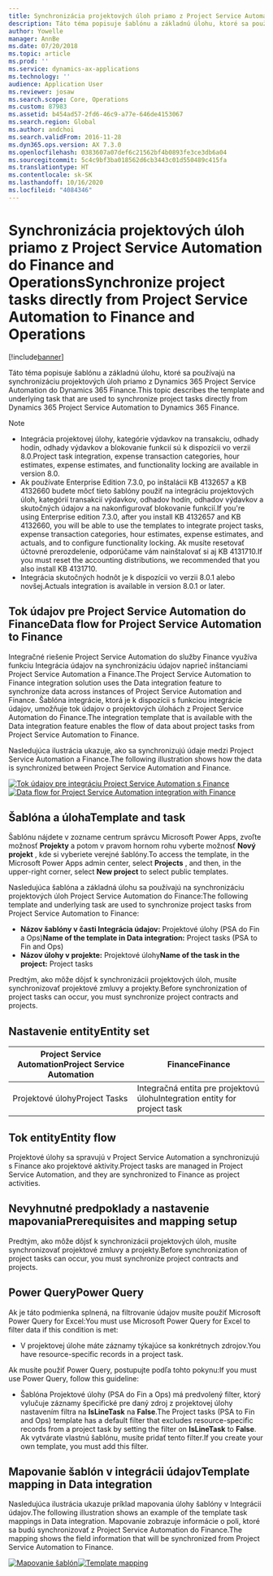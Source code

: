 ```yaml
---
title: Synchronizácia projektových úloh priamo z Project Service Automation do Finance and Operations
description: Táto téma popisuje šablónu a základnú úlohu, ktoré sa používajú na synchronizáciu projektových úloh priamo z Microsoft Dynamics 365 Project Service Automation do Dynamics 365 Finance.
author: Yowelle
manager: AnnBe
ms.date: 07/20/2018
ms.topic: article
ms.prod: ''
ms.service: dynamics-ax-applications
ms.technology: ''
audience: Application User
ms.reviewer: josaw
ms.search.scope: Core, Operations
ms.custom: 87983
ms.assetid: b454ad57-2fd6-46c9-a77e-646de4153067
ms.search.region: Global
ms.author: andchoi
ms.search.validFrom: 2016-11-28
ms.dyn365.ops.version: AX 7.3.0
ms.openlocfilehash: 0383607a07def6c21562bf4b0893fe3ce3db6a04
ms.sourcegitcommit: 5c4c9bf3ba018562d6cb3443c01d550489c415fa
ms.translationtype: HT
ms.contentlocale: sk-SK
ms.lasthandoff: 10/16/2020
ms.locfileid: "4084346"
---
```

# <a name="synchronize-project-tasks-directly-from-project-service-automation-to-finance-and-operations"></a><span data-ttu-id="fa7e6-103">Synchronizácia projektových úloh priamo z Project Service Automation do Finance and Operations</span><span class="sxs-lookup"><span data-stu-id="fa7e6-103">Synchronize project tasks directly from Project Service Automation to Finance and Operations</span></span>

[!include[banner](../includes/banner.md)]

<span data-ttu-id="fa7e6-104">Táto téma popisuje šablónu a základnú úlohu, ktoré sa používajú na synchronizáciu projektových úloh priamo z Dynamics 365 Project Service Automation do Dynamics 365 Finance.</span><span class="sxs-lookup"><span data-stu-id="fa7e6-104">This topic describes the template and underlying task that are used to synchronize project tasks directly from Dynamics 365 Project Service Automation to Dynamics 365 Finance.</span></span>

> [!NOTE]
> - <span data-ttu-id="fa7e6-105">Integrácia projektovej úlohy, kategórie výdavkov na transakciu, odhady hodín, odhady výdavkov a blokovanie funkcií sú k dispozícii vo verzii 8.0.</span><span class="sxs-lookup"><span data-stu-id="fa7e6-105">Project task integration, expense transaction categories, hour estimates, expense estimates, and functionality locking are available in version 8.0.</span></span>
> - <span data-ttu-id="fa7e6-106">Ak používate Enterprise Edition 7.3.0, po inštalácii KB 4132657 a KB 4132660 budete môcť tieto šablóny použiť na integráciu projektových úloh, kategórií transakcií výdavkov, odhadov hodín, odhadov výdavkov a skutočných údajov a na nakonfigurovať blokovanie funkcií.</span><span class="sxs-lookup"><span data-stu-id="fa7e6-106">If you're using Enterprise edition 7.3.0, after you install KB 4132657 and KB 4132660, you will be able to use the templates to integrate project tasks, expense transaction categories, hour estimates, expense estimates, and actuals, and to configure functionality locking.</span></span> <span data-ttu-id="fa7e6-107">Ak musíte resetovať účtovné prerozdelenie, odporúčame vám nainštalovať si aj KB 4131710.</span><span class="sxs-lookup"><span data-stu-id="fa7e6-107">If you must reset the accounting distributions, we recommended that you also install KB 4131710.</span></span>
> - <span data-ttu-id="fa7e6-108">Integrácia skutočných hodnôt je k dispozícii vo verzii 8.0.1 alebo novšej.</span><span class="sxs-lookup"><span data-stu-id="fa7e6-108">Actuals integration is available in version 8.0.1 or later.</span></span>

## <a name="data-flow-for-project-service-automation-to-finance"></a><span data-ttu-id="fa7e6-109">Tok údajov pre Project Service Automation do Finance</span><span class="sxs-lookup"><span data-stu-id="fa7e6-109">Data flow for Project Service Automation to Finance</span></span>

<span data-ttu-id="fa7e6-110">Integračné riešenie Project Service Automation do služby Finance využíva funkciu Integrácia údajov na synchronizáciu údajov naprieč inštanciami Project Service Automation a Finance.</span><span class="sxs-lookup"><span data-stu-id="fa7e6-110">The Project Service Automation to Finance integration solution uses the Data integration feature to synchronize data across instances of Project Service Automation and Finance.</span></span> <span data-ttu-id="fa7e6-111">Šablóna integrácie, ktorá je k dispozícii s funkciou integrácie údajov, umožňuje tok údajov o projektových úlohách z Project Service Automation do Finance.</span><span class="sxs-lookup"><span data-stu-id="fa7e6-111">The integration template that is available with the Data integration feature enables the flow of data about project tasks from Project Service Automation to Finance.</span></span>

<span data-ttu-id="fa7e6-112">Nasledujúca ilustrácia ukazuje, ako sa synchronizujú údaje medzi Project Service Automation a Finance.</span><span class="sxs-lookup"><span data-stu-id="fa7e6-112">The following illustration shows how the data is synchronized between Project Service Automation and Finance.</span></span>

<span data-ttu-id="fa7e6-113">[![Tok údajov pre integráciu Project Service Automation s Finance](./media/ProjectTasksFlow.png)](./media/ProjectTasksFlow.png)</span><span class="sxs-lookup"><span data-stu-id="fa7e6-113">[![Data flow for Project Service Automation integration with Finance](./media/ProjectTasksFlow.png)](./media/ProjectTasksFlow.png)</span></span>

## <a name="template-and-task"></a><span data-ttu-id="fa7e6-114">Šablóna a úloha</span><span class="sxs-lookup"><span data-stu-id="fa7e6-114">Template and task</span></span>

<span data-ttu-id="fa7e6-115">Šablónu nájdete v zozname centrum správcu Microsoft Power Apps, zvoľte možnosť **Projekty** a potom v pravom hornom rohu vyberte možnosť **Nový projekt** , kde si vyberiete verejné šablóny.</span><span class="sxs-lookup"><span data-stu-id="fa7e6-115">To access the template, in the Microsoft Power Apps admin center, select **Projects** , and then, in the upper-right corner, select **New project** to select public templates.</span></span>

<span data-ttu-id="fa7e6-116">Nasledujúca šablóna a základná úlohu sa používajú na synchronizáciu projektových úloh Project Service Automation do Finance:</span><span class="sxs-lookup"><span data-stu-id="fa7e6-116">The following template and underlying task are used to synchronize project tasks from Project Service Automation to Finance:</span></span>

- <span data-ttu-id="fa7e6-117">**Názov šablóny v časti Integrácia údajov:** Projektové úlohy (PSA do Fin a Ops)</span><span class="sxs-lookup"><span data-stu-id="fa7e6-117">**Name of the template in Data integration:** Project tasks (PSA to Fin and Ops)</span></span>
- <span data-ttu-id="fa7e6-118">**Názov úlohy v projekte:** Projektové úlohy</span><span class="sxs-lookup"><span data-stu-id="fa7e6-118">**Name of the task in the project:** Project tasks</span></span>

<span data-ttu-id="fa7e6-119">Predtým, ako môže dôjsť k synchronizácii projektových úloh, musíte synchronizovať projektové zmluvy a projekty.</span><span class="sxs-lookup"><span data-stu-id="fa7e6-119">Before synchronization of project tasks can occur, you must synchronize project contracts and projects.</span></span>

## <a name="entity-set"></a><span data-ttu-id="fa7e6-120">Nastavenie entity</span><span class="sxs-lookup"><span data-stu-id="fa7e6-120">Entity set</span></span>

| <span data-ttu-id="fa7e6-121">Project Service Automation</span><span class="sxs-lookup"><span data-stu-id="fa7e6-121">Project Service Automation</span></span> | <span data-ttu-id="fa7e6-122">Finance</span><span class="sxs-lookup"><span data-stu-id="fa7e6-122">Finance</span></span>                             |
|----------------------------|-------------------------------------|
| <span data-ttu-id="fa7e6-123">Projektové úlohy</span><span class="sxs-lookup"><span data-stu-id="fa7e6-123">Project Tasks</span></span>              | <span data-ttu-id="fa7e6-124">Integračná entita pre projektovú úlohu</span><span class="sxs-lookup"><span data-stu-id="fa7e6-124">Integration entity for project task</span></span> |

## <a name="entity-flow"></a><span data-ttu-id="fa7e6-125">Tok entity</span><span class="sxs-lookup"><span data-stu-id="fa7e6-125">Entity flow</span></span>

<span data-ttu-id="fa7e6-126">Projektové úlohy sa spravujú v Project Service Automation a synchronizujú s Finance ako projektové aktivity.</span><span class="sxs-lookup"><span data-stu-id="fa7e6-126">Project tasks are managed in Project Service Automation, and they are synchronized to Finance as project activities.</span></span>

## <a name="prerequisites-and-mapping-setup"></a><span data-ttu-id="fa7e6-127">Nevyhnutné predpoklady a nastavenie mapovania</span><span class="sxs-lookup"><span data-stu-id="fa7e6-127">Prerequisites and mapping setup</span></span>

<span data-ttu-id="fa7e6-128">Predtým, ako môže dôjsť k synchronizácii projektových úloh, musíte synchronizovať projektové zmluvy a projekty.</span><span class="sxs-lookup"><span data-stu-id="fa7e6-128">Before synchronization of project tasks can occur, you must synchronize project contracts and projects.</span></span>

## <a name="power-query"></a><span data-ttu-id="fa7e6-129">Power Query</span><span class="sxs-lookup"><span data-stu-id="fa7e6-129">Power Query</span></span>

<span data-ttu-id="fa7e6-130">Ak je táto podmienka splnená, na filtrovanie údajov musíte použiť Microsoft Power Query for Excel:</span><span class="sxs-lookup"><span data-stu-id="fa7e6-130">You must use Microsoft Power Query for Excel to filter data if this condition is met:</span></span>

- <span data-ttu-id="fa7e6-131">V projektovej úlohe máte záznamy týkajúce sa konkrétnych zdrojov.</span><span class="sxs-lookup"><span data-stu-id="fa7e6-131">You have resource-specific records in a project task.</span></span>

<span data-ttu-id="fa7e6-132">Ak musíte použiť Power Query, postupujte podľa tohto pokynu:</span><span class="sxs-lookup"><span data-stu-id="fa7e6-132">If you must use Power Query, follow this guideline:</span></span>

- <span data-ttu-id="fa7e6-133">Šablóna Projektové úlohy (PSA do Fin a Ops) má predvolený filter, ktorý vylučuje záznamy špecifické pre daný zdroj z projektovej úlohy nastavením filtra na **IsLineTask** na **False**.</span><span class="sxs-lookup"><span data-stu-id="fa7e6-133">The Project tasks (PSA to Fin and Ops) template has a default filter that excludes resource-specific records from a project task by setting the filter on **IsLineTask** to **False**.</span></span> <span data-ttu-id="fa7e6-134">Ak vytvárate vlastnú šablónu, musíte pridať tento filter.</span><span class="sxs-lookup"><span data-stu-id="fa7e6-134">If you create your own template, you must add this filter.</span></span>

## <a name="template-mapping-in-data-integration"></a><span data-ttu-id="fa7e6-135">Mapovanie šablón v integrácii údajov</span><span class="sxs-lookup"><span data-stu-id="fa7e6-135">Template mapping in Data integration</span></span>

<span data-ttu-id="fa7e6-136">Nasledujúca ilustrácia ukazuje príklad mapovania úlohy šablóny v Integrácii údajov.</span><span class="sxs-lookup"><span data-stu-id="fa7e6-136">The following illustration shows an example of the template task mappings in Data integration.</span></span> <span data-ttu-id="fa7e6-137">Mapovanie zobrazuje informácie o poli, ktoré sa budú synchronizovať z Project Service Automation do Finance.</span><span class="sxs-lookup"><span data-stu-id="fa7e6-137">The mapping shows the field information that will be synchronized from Project Service Automation to Finance.</span></span>

<span data-ttu-id="fa7e6-138">[![Mapovanie šablón](./media/ProjectTasksMapping.png)](./media/ProjectTasksMapping.png)</span><span class="sxs-lookup"><span data-stu-id="fa7e6-138">[![Template mapping](./media/ProjectTasksMapping.png)](./media/ProjectTasksMapping.png)</span></span>
